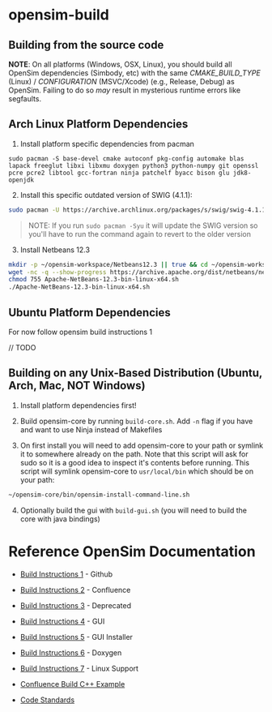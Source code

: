 # opensim-build

Building from the source code
-----------------------------

**NOTE**: On all platforms (Windows, OSX, Linux), you should
build all OpenSim dependencies (Simbody, etc) with the
same *CMAKE_BUILD_TYPE* (Linux) / *CONFIGURATION*
(MSVC/Xcode) (e.g., Release, Debug) as OpenSim. Failing to
do so *may* result in mysterious runtime errors like
segfaults.


## Arch Linux Platform Dependencies

1. Install platform specific dependencies from pacman
```
sudo pacman -S base-devel cmake autoconf pkg-config automake blas lapack freeglut libxi libxmu doxygen python3 python-numpy git openssl pcre pcre2 libtool gcc-fortran ninja patchelf byacc bison glu jdk8-openjdk
```

2. Install this specific outdated version of SWIG (4.1.1):

```bash 
sudo pacman -U https://archive.archlinux.org/packages/s/swig/swig-4.1.1-2-x86_64.pkg.tar.zst
```

> NOTE: If you run `sudo pacman -Syu` it will update the SWIG version so you'll have to run the command again to revert to the older version

3. Install Netbeans 12.3
```bash 
mkdir -p ~/opensim-workspace/Netbeans12.3 || true && cd ~/opensim-workspace/Netbeans12.3
wget -nc -q --show-progress https://archive.apache.org/dist/netbeans/netbeans/12.3/Apache-NetBeans-12.3-bin-linux-x64.sh
chmod 755 Apache-NetBeans-12.3-bin-linux-x64.sh
./Apache-NetBeans-12.3-bin-linux-x64.sh
```

## Ubuntu Platform Dependencies
For now follow opensim build instructions 1

// TODO

## Building on any Unix-Based Distribution (Ubuntu, Arch, Mac, NOT Windows)

1. Install platform dependencies first!

2. Build opensim-core by running `build-core.sh`. Add `-n` flag if you have and want to use Ninja instead of Makefiles

3. On first install you will need to add opensim-core to your path or symlink it to somewhere already on the path.
Note that this script will ask for sudo so it is a good idea to inspect it's contents before running.
This script will symlink opensim-core to `usr/local/bin` which should be on your path:
```bash
~/opensim-core/bin/opensim-install-command-line.sh
```

4. Optionally build the gui with `build-gui.sh` (you will need to build the core with java bindings)


# Reference OpenSim Documentation

- [Build Instructions 1](https://github.com/opensim-org/opensim-core/wiki/Build-Instructions) - Github
- [Build Instructions 2](https://opensimconfluence.atlassian.net/wiki/spaces/OpenSim/pages/53089260/Building+OpenSim+from+Source) - Confluence
- [Build Instructions 3](https://github.com/opensim-org/opensim-core/wiki/Build-Instructions-(Old-deprecated)) - Deprecated
- [Build Instructions 4](https://opensimconfluence.atlassian.net/wiki/spaces/OpenSim/pages/53089315/Building+the+GUI) - GUI
- [Build Instructions 5](https://opensimconfluence.atlassian.net/wiki/spaces/OpenSim/pages/53089353/Building+GUI+Installer) - GUI Installer
- [Build Instructions 6](https://opensimconfluence.atlassian.net/wiki/spaces/OpenSim/pages/53089331/Guide+to+Building+Doxygen) - Doxygen
- [Build Instructions 7](https://opensimconfluence.atlassian.net/wiki/spaces/OpenSim/pages/53114400/Linux+Support) - Linux Support
- [Confluence Build C++ Example](https://opensimconfluence.atlassian.net/wiki/spaces/OpenSim/pages/53088864/How+to+Build+a+C+Example)

- [Code Standards](https://opensimconfluence.atlassian.net/wiki/spaces/OpenSim/pages/53089338/OpenSim+Coding+Standards)

